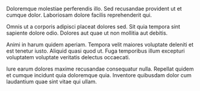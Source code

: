 Doloremque molestiae perferendis illo. Sed recusandae provident ut et cumque dolor. Laboriosam dolore facilis reprehenderit qui.
 Omnis ut a corporis adipisci placeat dolores sed. Sit quia tempora sint sapiente dolore odio. Dolores aut quae ut non mollitia aut debitis.
 Animi in harum quidem aperiam. Tempora velit maiores voluptate deleniti et est tenetur iusto. Aliquid quasi quod ut. Fuga temporibus illum excepturi voluptatem voluptate veritatis delectus occaecati.
 Iure earum dolores maxime recusandae consequatur nulla. Repellat quidem et cumque incidunt quia doloremque quia. Inventore quibusdam dolor cum laudantium quae sint vitae qui ullam.